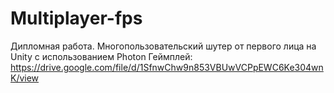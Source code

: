 # Multiplayer-fps
Дипломная работа. Многопользовательский шутер от первого лица на Unity с использованием Photon
Геймплей: https://drive.google.com/file/d/1SfnwChw9n853VBUwVCPpEWC6Ke304wnK/view
